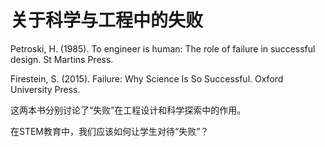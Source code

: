 # 关于科学与工程中的失败


Petroski, H. (1985). To engineer is human: The role of failure in successful design. St Martins Press.

Firestein, S. (2015). Failure: Why Science Is So Successful. Oxford University Press.

这两本书分别讨论了“失败”在工程设计和科学探索中的作用。

在STEM教育中，我们应该如何让学生对待“失败”？